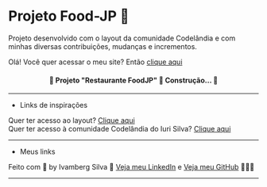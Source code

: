 # Projeto Food-JP 🍜
Projeto desenvolvido com o layout da comunidade Codelândia e com minhas diversas contribuições, mudanças e incrementos.
   <div>Olá! Você quer acessar o meu site? Então <a href="https://ivambergsilva.github.io/projeto-foodJP/" target="_blank">clique aqui</a></div>
   <h4 align="center"> 🚧 Projeto "Restaurante FoodJP" 🚧 Construção... 🚧 </h4>
   <hr>
   <ul> 
   <li>Links de inspirações</li>
   </ul>
   Quer ter acesso ao layout? <a href="https://www.figma.com/file/Yb9IBH56g7T1hdIyZ3BMNO/Desafios---Codel%C3%A2ndia?node-id=107523%3A1216" target="_blank">Clique aqui</a>
   <br>
   Quer ter acesso à comunidade Codelândia do Iuri Silva? <a href="https://discord.gg/wNCWTVuxyz" target="_blank">Clique aqui</a>
   <hr>
   <ul> 
   <li>Meus links</li>
   </ul>
   <p>Feito com 💙 by Ivamberg Silva 👏 <a href="https://www.linkedin.com/in/ivamberg-silva/" target="_blank">Veja meu LinkedIn</a><span> e </span><a href="https://github.com/IvambergSilva">Veja meu GitHub</a> 👨🏼‍💻</p>
   <!--<p>Made with 💙 by Ivamberg Silva 👏🏻 <a href="www.linkedin.com/in/ivamberg-silva/" target="_blank">See my LinkedIn</a><span> e </span><a href="https://github.com/IvambergSilva">See my GitHub</a> 👨🏼‍💻</p>-->
   <hr>
